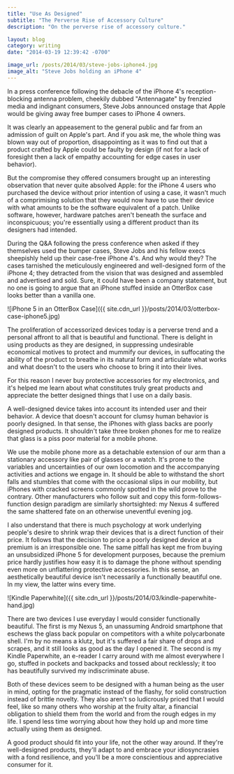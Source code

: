 ```yaml
---
title: "Use As Designed"
subtitle: "The Perverse Rise of Accessory Culture"
description: "On the perverse rise of accessory culture."

layout: blog
category: writing
date: "2014-03-19 12:39:42 -0700"

image_url: /posts/2014/03/steve-jobs-iphone4.jpg
image_alt: "Steve Jobs holding an iPhone 4"
---
```


In a press conference following the debacle of the iPhone 4's reception-blocking antenna problem, cheekily dubbed "Antennagate" by frenzied media and indignant consumers, Steve Jobs announced onstage that Apple would be giving away free bumper cases to iPhone 4 owners.

It was clearly an appeasement to the general public and far from an admission of guilt on Apple's part. And if you ask me, the whole thing was blown way out of proportion, disappointing as it was to find out that a product crafted by Apple could be faulty by design (if not for a lack of foresight then a lack of empathy accounting for edge cases in user behavior).

But the compromise they offered consumers brought up an interesting observation that never quite absolved Apple: for the iPhone 4 users who purchased the device without prior intention of using a case, it wasn't much of a comprimising solution that they would now have to use their device with what amounts to be the software equivalent of a patch. Unlike software, however, hardware patches aren't beneath the surface and inconspicuous; you're essentially using a different product than its designers had intended.

During the Q&A following the press conference when asked if they themselves used the bumper cases, Steve Jobs and his fellow execs sheepishly held up their case-free iPhone 4's. And why would they? The cases tarnished the meticulously engineered and well-designed form of the iPhone 4; they detracted from the vision that was designed and assembled and advertised and sold. Sure, it could have been a company statement, but no one is going to argue that an iPhone stuffed inside an OtterBox case looks better than a vanilla one.

![iPhone 5 in an OtterBox Case]({{ site.cdn_url }}/posts/2014/03/otterbox-case-iphone5.jpg)

The proliferation of accessorized devices today is a perverse trend and a personal affront to all that is beautiful and functional. There is delight in using products as they are designed, in suppressing undesirable economical motives to protect and mummify our devices, in suffocating the ability of the product to breathe in its natural form and articulate what works and what doesn't to the users who choose to bring it into their lives.

For this reason I never buy protective accessories for my electronics, and it's  helped me learn about what constitutes truly great products and appreciate the better designed things that I use on a daily basis.

A well-designed device takes into account its intended user and their behavior. A device that doesn't account for clumsy human behavior is poorly designed. In that sense, the iPhones with glass backs are poorly designed products. It  shouldn't take three broken phones for me to realize that glass is a piss poor material for a mobile phone.

We use the mobile phone more as a detachable extension of our arm than a stationary accessory like pair of glasses or a watch. It's prone to the variables and uncertainties of our own locomotion and the accompanying activities and actions we engage in. It should be able to withstand the short falls and stumbles that come with the occasional slips in our mobility, but iPhones with cracked screens commonly spotted in the wild prove to the contrary. Other manufacturers who follow suit and copy this form-follows-function design paradigm are similarly shortsighted: my Nexus 4 suffered the same shattered fate on an otherwise uneventful evening jog.

I also understand that there is much psychology at work underlying people's desire to shrink wrap their devices that is a direct function of their price. It follows that the decision to price a poorly designed device at a premium is an irresponsible one. The same pitfall has kept me from buying an unsubsidized iPhone 5 for development purposes, because the premium price hardly justifies how easy it is to damage the phone without spending even more on unflattering protective accessories. In this sense, an aesthetically beautiful device isn't necessarily a functionally beautiful one. In my view, the latter wins every time.

![Kindle Paperwhite]({{ site.cdn_url }}/posts/2014/03/kindle-paperwhite-hand.jpg)

There are two devices I use everyday I would consider functionally beautiful. The first is my Nexus 5, an unassuming Android smartphone that eschews the glass back popular on competitors with a white polycarbonate shell. I'm by no means a klutz, but it's suffered a fair share of drops and scrapes, and it still looks as good as the day I opened it. The second is my Kindle Paperwhite, an e-reader I carry around with me almost everywhere I go, stuffed in pockets and backpacks and tossed about recklessly; it too has beautifully survived my indiscriminate abuse.

Both of these devices seem to be designed with a human being as the user in mind, opting for the pragmatic instead of the flashy, for solid construction instead of brittle novelty. They also aren't so ludicrously priced that I would feel, like so many others who worship at the fruity altar, a financial obligation to shield them from the world and from the rough edges in my life. I spend less time worrying about how they hold up and more time actually using them as designed.

A good product should fit into your life, not the other way around. If they're well-designed products, they'll adapt to and embrace your idiosyncrasies with a fond resilience, and you'll be a more conscientious and appreciative consumer for it.
